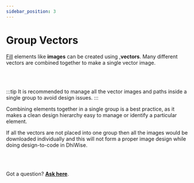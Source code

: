 ```yaml
---
sidebar_position: 3
---
```


# Group Vectors

<a href="https://help.figma.com/hc/en-us/articles/360040450213-Vector-networks#Fills" target="_blank">Fill</a> elements 
like <b>images</b> can be created using ,<b>vectors</b>. Many different vectors are combined together to make a single vector image. 

<br/>
<br/>

:::tip
It is recommended to manage all the vector images and paths inside a single group to avoid design issues.
:::

Combining elements together in a single group is a best practice, as it makes a clean design hierarchy easy to manage or identify a particular element.

If all the vectors are not placed into one group then all the images would be downloaded individually and this will not form a proper image design while doing design-to-code in DhiWise.

<br/>
<br/>

Got a question? [**Ask here**](https://discord.com/invite/rFMnCG5MZ7).